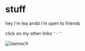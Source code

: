# stuff

hey i'm lea andd i'm open to friends

click on my other links ᵔ ᵕ ᵔ

![𝘵𝘢𝘦𝘯𝘰𝘤𝘩](https://github.com/user-attachments/assets/c7b56bcc-baf6-4274-adac-219356daa964)
